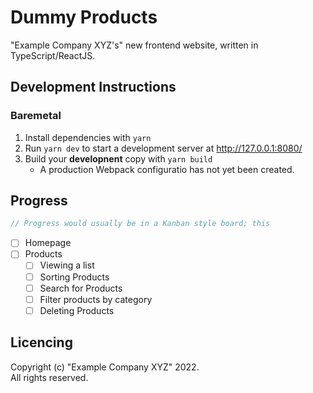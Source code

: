 # Dummy Products

"Example Company XYZ's" new frontend website, written in TypeScript/ReactJS.

## Development Instructions

### Baremetal

1. Install dependencies with `yarn`
2. Run `yarn dev` to start a development server at http://127.0.0.1:8080/
3. Build your **developnent** copy with `yarn build`
    - A production Webpack configuratio has not yet been created.

## Progress

```ts
// Progress would usually be in a Kanban style board; this 
```

- [ ] Homepage
- [ ] Products
    - [ ] Viewing a list
    - [ ] Sorting Products
    - [ ] Search for Products
    - [ ] Filter products by category
    - [ ] Deleting Products

## Licencing

Copyright (c) "Example Company XYZ" 2022.  
All rights reserved.
